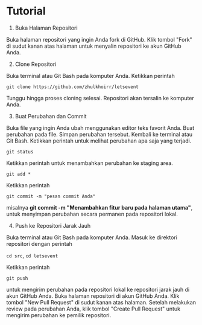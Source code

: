 # Tutorial

1. Buka Halaman Repositori

Buka halaman repositori yang ingin Anda fork di GitHub.
Klik tombol "Fork" di sudut kanan atas halaman untuk menyalin repositori ke akun GitHub Anda.

2. Clone Repositori

Buka terminal atau Git Bash pada komputer Anda.
Ketikkan perintah 

`git clone https://github.com/zhulkhoirr/letsevent`

Tunggu hingga proses cloning selesai. Repositori akan tersalin ke komputer Anda.

3. Buat Perubahan dan Commit

Buka file yang ingin Anda ubah menggunakan editor teks favorit Anda.
Buat perubahan pada file.
Simpan perubahan tersebut.
Kembali ke terminal atau Git Bash.
Ketikkan perintah untuk melihat perubahan apa saja yang terjadi.

`git status`

Ketikkan perintah untuk menambahkan perubahan ke staging area.

`git add *`

Ketikkan perintah 

`git commit -m "pesan commit Anda"`

misalnya **git commit -m "Menambahkan fitur baru pada halaman utama"**, untuk menyimpan perubahan secara permanen pada repositori lokal.

4. Push ke Repositori Jarak Jauh

Buka terminal atau Git Bash pada komputer Anda.
Masuk ke direktori repositori dengan perintah 

`cd src`, `cd letsevent`

Ketikkan perintah 

`git push`

untuk mengirim perubahan pada repositori lokal ke repositori jarak jauh di akun GitHub Anda.
Buka halaman repositori di akun GitHub Anda.
Klik tombol "New Pull Request" di sudut kanan atas halaman.
Setelah melakukan review pada perubahan Anda, klik tombol "Create Pull Request" untuk mengirim perubahan ke pemilik repositori.
